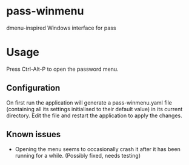 # pass-winmenu
dmenu-inspired Windows interface for pass

# Usage

Press Ctrl-Alt-P to open the password menu.

## Configuration

On first run the application will generate a pass-winmenu.yaml file 
(containing all its settings initialised to their default value) in its current directory. 
Edit the file and restart the application to apply the changes.

## Known issues

- Opening the menu seems to occasionally crash it after it has been running for a while. (Possibly fixed, needs testing)

